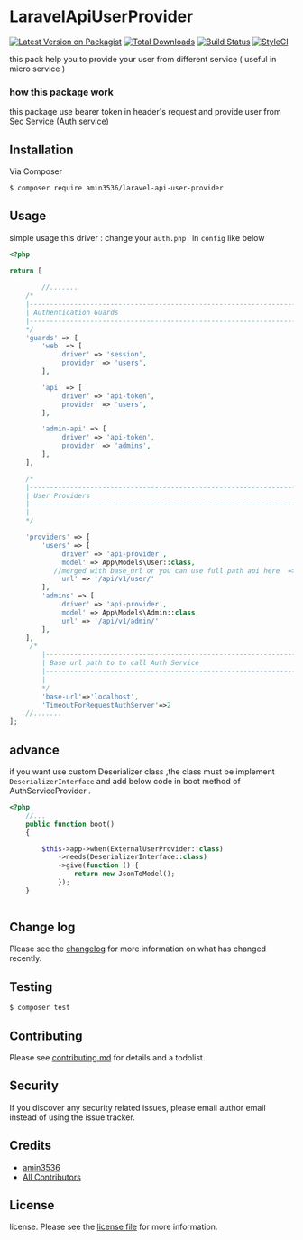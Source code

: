 # LaravelApiUserProvider

[![Latest Version on Packagist][ico-version]][link-packagist]
[![Total Downloads][ico-downloads]][link-downloads]
[![Build Status][ico-travis]][link-travis]
[![StyleCI][ico-styleci]][link-styleci]

this pack help you to provide your user from different service ( useful in micro service )
### how this package  work
this package use  bearer token  in header's  request and provide user from Sec Service (Auth service) 

## Installation

Via Composer

``` bash
$ composer require amin3536/laravel-api-user-provider
```


## Usage
simple usage  this driver  : change your    ``auth.php `` in ``config`` like below

```php
<?php

return [
    
        //.......
    /*
    |--------------------------------------------------------------------------
    | Authentication Guards
    |--------------------------------------------------------------------------
    */
    'guards' => [
        'web' => [
            'driver' => 'session',
            'provider' => 'users',
        ],

        'api' => [
            'driver' => 'api-token',
            'provider' => 'users',
        ],

        'admin-api' => [
            'driver' => 'api-token',
            'provider' => 'admins',
        ],
    ],

    /*
    |--------------------------------------------------------------------------
    | User Providers
    |--------------------------------------------------------------------------
    |
    */

    'providers' => [
        'users' => [
            'driver' => 'api-provider',
            'model' => App\Models\User::class,
           //merged with base_url or you can use full path api here  =>http://localhost/api/admin/
            'url' => '/api/v1/user/'
        ],
        'admins' => [
            'driver' => 'api-provider',
            'model' => App\Models\Admin::class,
            'url' => '/api/v1/admin/'
        ],
    ],
     /*
        |--------------------------------------------------------------------------
        | Base url path to to call Auth Service 
        |--------------------------------------------------------------------------
        |
        */
        'base-url'=>'localhost',
        'TimeoutForRequestAuthServer'=>2
    //.......
];
```

## advance 
if you want  use custom Deserializer class    ,the class must be implement ``DeserializerInterface``  and add below code in boot method of AuthServiceProvider .
```php
<?php
    //...
    public function boot()
    {

        $this->app->when(ExternalUserProvider::class)
            ->needs(DeserializerInterface::class)
            ->give(function () {
                return new JsonToModel();
            });
    }
    
```


## Change log

Please see the [changelog](changelog.md) for more information on what has changed recently.

## Testing

``` bash
$ composer test
```

## Contributing

Please see [contributing.md](contributing.md) for details and a todolist.

## Security

If you discover any security related issues, please email author email instead of using the issue tracker.

## Credits

- [amin3536][link-author]
- [All Contributors][link-contributors]

## License

license. Please see the [license file](license.md) for more information.

[ico-version]: https://img.shields.io/packagist/v/amin3536/laravel-api-user-provider.svg?style=flat-square
[ico-downloads]: https://img.shields.io/packagist/dt/amin3536/laravel-api-user-provider.svg?style=flat-square
[ico-travis]: https://travis-ci.com/amin3536/laravel-API-UserProvider.svg?branch=master
[ico-styleci]: https://github.styleci.io/repos/339999725/shield

[link-packagist]: https://packagist.org/packages/amin3536/laravel-api-user-provider 
[link-downloads]: https://packagist.org/packages/amin3536/laravel-api-user-provider
[link-travis]: https://travis-ci.com/github/amin3536/laravel-API-UserProvider
[link-styleci]: https://styleci.io/repos/12345678
[link-author]: https://github.com/amin3536
[link-contributors]: ../../contributors

